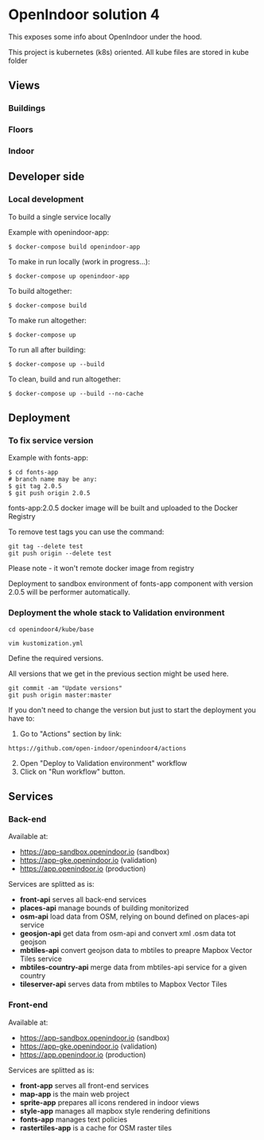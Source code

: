 # OpenIndoor solution 4

This exposes some info about OpenIndoor under the hood.

This project is kubernetes (k8s) oriented.
All kube files are stored in kube folder

## Views

### Buildings

### Floors

### Indoor

## Developer side

### Local development

To build a single service locally

Example with openindoor-app:

```$ docker-compose build openindoor-app```

To make in run locally (work in progress...):

```$ docker-compose up openindoor-app```

To build altogether:

```$ docker-compose build```

To make run altogether:

```$ docker-compose up```

To run all after building:

```$ docker-compose up --build```

To clean, build and run altogether:

```$ docker-compose up --build --no-cache```

## Deployment

### To fix service version

Example with fonts-app:

```
$ cd fonts-app
# branch name may be any:
$ git tag 2.0.5
$ git push origin 2.0.5
```
fonts-app:2.0.5 docker image will be built and uploaded to the Docker Registry

To remove test tags you can use the command:
```
git tag --delete test
git push origin --delete test
```
Please note - it won't remote docker image from registry

Deployment to sandbox environment of fonts-app component with version 2.0.5 will be performer automatically.

### Deployment the whole stack to Validation environment

```
cd openindoor4/kube/base
```
```
vim kustomization.yml
```

Define the required versions.

All versions that we get in the previous section might be used here.

```
git commit -am "Update versions"
git push origin master:master
```

If you don't need to change the version but just to start the deployment you have to:

1. Go to "Actions" section by link:
````
https://github.com/open-indoor/openindoor4/actions
````
2. Open "Deploy to Validation environment" workflow
3. Click on "Run workflow" button.

## Services

### Back-end

Available at:

* https://app-sandbox.openindoor.io (sandbox)
* https://app-gke.openindoor.io (validation)
* https://app.openindoor.io (production)

Services are splitted as is:

* **front-api** serves all back-end services
* **places-api** manage bounds of building monitorized
* **osm-api** load data from OSM, relying on bound defined on places-api service
* **geosjon-api** get data from osm-api and convert xml .osm data tot geojson
* **mbtiles-api** convert geojson data to mbtiles to preapre Mapbox Vector Tiles service
* **mbtiles-country-api** merge data from mbtiles-api service for a given country
* **tileserver-api** serves data from mbtiles to Mapbox Vector Tiles

### Front-end

Available at:
* https://app-sandbox.openindoor.io (sandbox)
* https://app-gke.openindoor.io (validation)
* https://app.openindoor.io (production)

Services are splitted as is:

* **front-app** serves all front-end services
* **map-app** is the main web project
* **sprite-app** prepares all icons rendered in indoor views
* **style-app** manages all mapbox style rendering definitions
* **fonts-app** manages text policies
* **rastertiles-app** is a cache for OSM raster tiles
